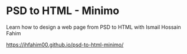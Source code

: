 # PSD to HTML - Minimo
Learn how to design a web page from PSD to HTML with Ismail Hossain Fahim 

https://ihfahim00.github.io/psd-to-html-minimo/

